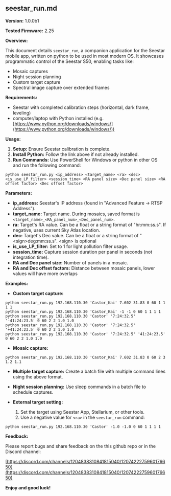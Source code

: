 ## seestar_run.md

**Version:** 1.0.0b1

**Tested Firmware:** 2.25

**Overview:**

This document details `seestar_run`, a companion application for the Seestar mobile app, written on python to be used in most modern OS. It showcases programmatic control of the Seestar S50, enabling tasks like:

* Mosaic captures
* Night session planning
* Custom target capture
* Spectral image capture over extended frames

**Requirements:**

* Seestar with completed calibration steps (horizontal, dark frame, leveling)
* computer/laptop with Python installed (e.g. [https://www.python.org/downloads/windows/](https://www.python.org/downloads/windows/))

**Usage:**

1. **Setup:** Ensure Seestar calibration is complete.
2. **Install Python:** Follow the link above if not already installed.
3. **Run Commands:** Use PowerShell for Windows or python in other OS and run the following command:

```
python seestar_run.py <ip_address> <target_name> <ra> <dec> <is_use_LP_filter> <session_time> <RA panel size> <Dec panel size> <RA offset factor> <Dec offset factor>
```

**Parameters:**

* **ip_address:** Seestar's IP address (found in "Advanced Feature -> RTSP Address").
* **target_name:** Target name. During mosaics, saved format is `<target_name>_<RA_panel_num>_<Dec_panel_num>`.
* **ra:** Target's RA value. Can be a float or a string format of "hr:mm:ss.s". If negative, uses current Sky Atlas location.
* **dec:** Target's Dec value. Can be a float or a string format of "\<sign\>deg:mm:ss.s". \<sign\> is optional
* **is_use_LP_filter:** Set to 1 for light pollution filter usage.
* **session_time:** Capture session duration per panel in seconds (not integration time).
* **RA and Dec panel size:** Number of panels in a mosaic.
* **RA and Dec offset factors:** Distance between mosaic panels, lower values will have more overlaps

**Examples:**

* **Custom target capture:**

```
python seestar_run.py 192.168.110.30 'Castor_Kai' 7.602 31.83 0 60 1 1 1 1
python seestar_run.py 192.168.110.30 'Castor_Kai' -1 -1 0 60 1 1 1 1
python seestar_run.py 192.168.110.30 'Castor' '7:24:32.5' '-41:24:23.5' 0 60 2 2 1.0 1.0
python seestar_run.py 192.168.110.30 'Castor' '7:24:32.5' '+41:24:23.5' 0 60 2 2 1.0 1.0
python seestar_run.py 192.168.110.30 'Castor' '7:24:32.5' '41:24:23.5' 0 60 2 2 1.0 1.0
```

* **Mosaic capture:**

```
python seestar_run.py 192.168.110.30 'Castor_Kai' 7.602 31.83 0 60 2 3 1.2 1.1
```

* **Multiple target capture:** Create a batch file with multiple command lines using the above format.
* **Night session planning:** Use sleep commands in a batch file to schedule captures.
* **External target setting:**

    1. Set the target using Seestar App, Stellarium, or other tools.
    2. Use a negative value for `<ra>` in the `seestar_run` command:

```
python seestar_run.py 192.168.110.30 'Castor' -1.0 -1.0 0 60 1 1 1 1
```

**Feedback:**

Please report bugs and share feedback on the this github repo or in the Discord channel:

[https://discord.com/channels/1204838310841815040/1207422275960176650](https://discord.com/channels/1204838310841815040/1207422275960176650)

**Enjoy and good luck!**

